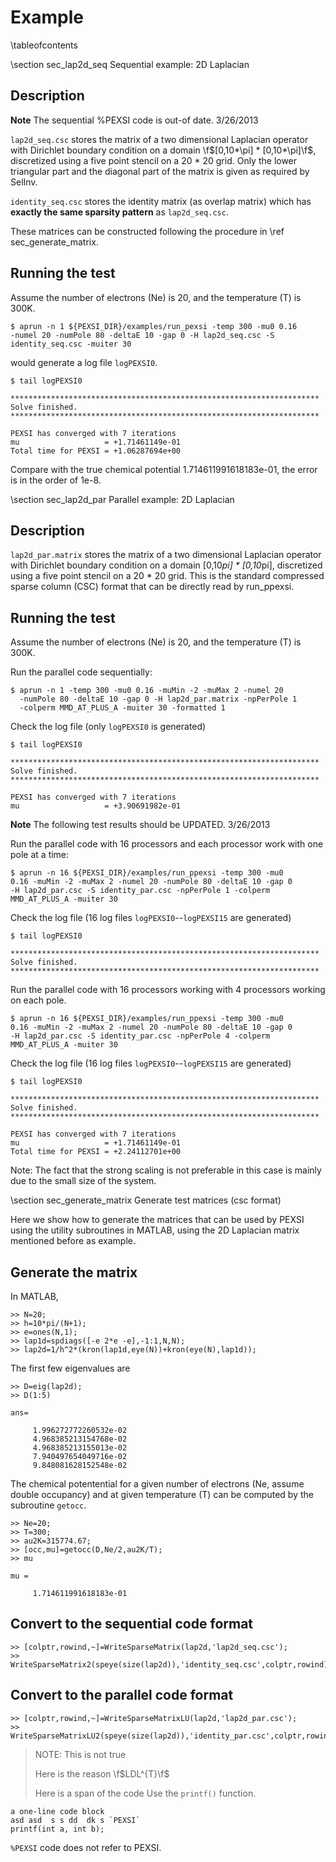 Example
=======
\tableofcontents

\section sec_lap2d_seq Sequential example: 2D Laplacian

Description
-----------

**Note** The sequential %PEXSI code is out-of date. 3/26/2013

`lap2d_seq.csc` stores the matrix of a two dimensional Laplacian
operator with Dirichlet boundary condition on a domain \f$[0,10*\pi] *
[0,10*\pi]\f$, discretized using a five point stencil on a 20 * 20 grid.
Only the lower triangular part and the diagonal part of the matrix
is given as required by SelInv.

`identity_seq.csc` stores the identity matrix (as overlap matrix)
which has **exactly the same sparsity pattern** as `lap2d_seq.csc`.

These matrices can be constructed following the procedure in \ref
sec_generate_matrix.

Running the test
----------------

Assume the number of electrons (Ne) is 20, and the temperature (T) is
300K.  

    $ aprun -n 1 ${PEXSI_DIR}/examples/run_pexsi -temp 300 -mu0 0.16
    -numel 20 -numPole 80 -deltaE 10 -gap 0 -H lap2d_seq.csc -S
    identity_seq.csc -muiter 30

would generate a log file `logPEXSI0`.

    $ tail logPEXSI0 

    *********************************************************************
    Solve finished.
    *********************************************************************

    PEXSI has converged with 7 iterations
    mu                   = +1.71461149e-01 
    Total time for PEXSI = +1.06287694e+00

Compare with the true chemical potential 1.714611991618183e-01, the
error is in the order of 1e-8.

\section sec_lap2d_par Parallel example: 2D Laplacian

Description
-----------

`lap2d_par.matrix` stores the matrix of a two dimensional Laplacian
operator with Dirichlet boundary condition on a domain [0,10*pi] *
[0,10*pi], discretized using a five point stencil on a 20 * 20 grid.
This is the standard compressed sparse column (CSC) format that can
be directly read by run_ppexsi.

Running the test
----------------

Assume the number of electrons (Ne) is 20, and the temperature (T) is
300K.  

Run the parallel code sequentially:
    
    $ aprun -n 1 -temp 300 -mu0 0.16 -muMin -2 -muMax 2 -numel 20 
      -numPole 80 -deltaE 10 -gap 0 -H lap2d_par.matrix -npPerPole 1 
      -colperm MMD_AT_PLUS_A -muiter 30 -formatted 1

Check the log file (only `logPEXSI0` is generated)

    $ tail logPEXSI0 

    *********************************************************************
    Solve finished.
    *********************************************************************

    PEXSI has converged with 7 iterations
    mu                   = +3.90691982e-01
    
**Note** The following test results should be UPDATED. 3/26/2013

Run the parallel code with 16 processors and each processor work
with one pole at a time:

    $ aprun -n 16 ${PEXSI_DIR}/examples/run_ppexsi -temp 300 -mu0
    0.16 -muMin -2 -muMax 2 -numel 20 -numPole 80 -deltaE 10 -gap 0
    -H lap2d_par.csc -S identity_par.csc -npPerPole 1 -colperm
    MMD_AT_PLUS_A -muiter 30

Check the log file (16 log files `logPEXSI0`--`logPEXSI15` are
generated)

    $ tail logPEXSI0 

    *********************************************************************
    Solve finished.
    *********************************************************************


Run the parallel code with 16 processors working with 4 processors
working on each pole.

    $ aprun -n 16 ${PEXSI_DIR}/examples/run_ppexsi -temp 300 -mu0
    0.16 -muMin -2 -muMax 2 -numel 20 -numPole 80 -deltaE 10 -gap 0
    -H lap2d_par.csc -S identity_par.csc -npPerPole 4 -colperm
    MMD_AT_PLUS_A -muiter 30

Check the log file (16 log files `logPEXSI0`--`logPEXSI15` are
generated)

    $ tail logPEXSI0 

    *********************************************************************
    Solve finished.
    *********************************************************************

    PEXSI has converged with 7 iterations
    mu                   = +1.71461149e-01 
    Total time for PEXSI = +2.24112701e+00 

Note: The fact that the strong scaling is not preferable in this
case is mainly due to the small size of the system.

\section sec_generate_matrix Generate test matrices (csc format)

Here we show how to generate the matrices that can be used by PEXSI
using the utility subroutines in MATLAB, using the 2D Laplacian
matrix mentioned before as example.

Generate the matrix
-------------------

In MATLAB,

    >> N=20;
    >> h=10*pi/(N+1);
    >> e=ones(N,1);
    >> lap1d=spdiags([-e 2*e -e],-1:1,N,N);
    >> lap2d=1/h^2*(kron(lap1d,eye(N))+kron(eye(N),lap1d));

The first few eigenvalues are

    >> D=eig(lap2d);
    >> D(1:5)

    ans=

         1.996272772260532e-02
         4.968385213154768e-02
         4.968385213155013e-02
         7.940497654049716e-02
         9.848081628152548e-02

The chemical potentential for a given number of electrons (Ne, assume
double occupancy) and at given temperature (T) can be computed by the
subroutine `getocc`.  

    >> Ne=20;
    >> T=300;
    >> au2K=315774.67;
    >> [occ,mu]=getocc(D,Ne/2,au2K/T);
    >> mu

    mu =

         1.714611991618183e-01


Convert to the sequential code format
-------------------------------------

    >> [colptr,rowind,~]=WriteSparseMatrix(lap2d,'lap2d_seq.csc');
    >> WriteSparseMatrix2(speye(size(lap2d)),'identity_seq.csc',colptr,rowind);

Convert to the parallel code format
-----------------------------------

    >> [colptr,rowind,~]=WriteSparseMatrixLU(lap2d,'lap2d_par.csc');
    >> WriteSparseMatrixLU2(speye(size(lap2d)),'identity_par.csc',colptr,rowind);

> NOTE: This is not true
>
> Here is the reason \f$LDL^{T}\f$
>
> Here is a span of the code Use the `printf()` function.

~~~~~~~~~~~~~~~~~~~~~{.cpp}
a one-line code block
asd asd  s s dd  dk s `PEXSI`
printf(int a, int b);
~~~~~~~~~~~~~~~~~~~~~

`%PEXSI` code does not refer to PEXSI.
   
